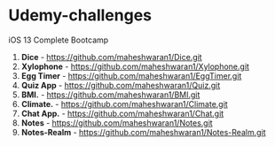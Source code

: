 # Udemy-challenges
iOS 13 Complete Bootcamp

1. **Dice**         - https://github.com/maheshwaran1/Dice.git
2. **Xylophone**    - https://github.com/maheshwaran1/Xylophone.git
3. **Egg Timer**    - https://github.com/maheshwaran1/EggTimer.git
4. **Quiz App**     - https://github.com/maheshwaran1/Quiz.git
5. **BMI.**         - https://github.com/maheshwaran1/BMI.git
6. **Climate.**     - https://github.com/maheshwaran1/Climate.git
7. **Chat App.**    - https://github.com/maheshwaran1/Chat.git
8. **Notes**        - https://github.com/maheshwaran1/Notes.git
9. **Notes-Realm**  - https://github.com/maheshwaran1/Notes-Realm.git  
